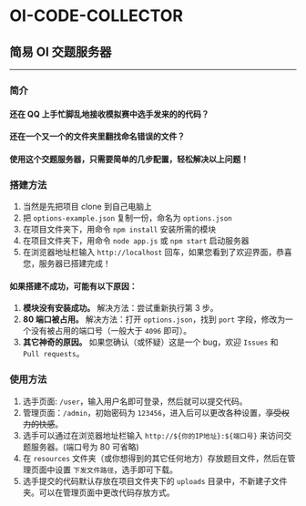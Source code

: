 
# OI-CODE-COLLECTOR

## 简易 OI 交题服务器

---

### 简介

#### 还在 QQ 上手忙脚乱地接收模拟赛中选手发来的的代码？
#### 还在一个又一个的文件夹里翻找命名错误的文件？
#### 使用这个交题服务器，只需要简单的几步配置，轻松解决以上问题！

### 搭建方法

1. 当然是先把项目 clone 到自己电脑上
2. 把 `options-example.json` 复制一份，命名为 `options.json`
3. 在项目文件夹下，用命令 `npm install` 安装所需的模块
4. 在项目文件夹下，用命令 `node app.js` 或 `npm start` 启动服务器
5. 在浏览器地址栏输入 `http://localhost` 回车，如果您看到了欢迎界面，恭喜您，服务器已搭建完成！

#### 如果搭建不成功，可能有以下原因：

1. **模块没有安装成功。** 解决方法：尝试重新执行第 3 步。
2. **80 端口被占用。** 解决方法：打开 `options.json`，找到 `port` 字段，修改为一个没有被占用的端口号（一般大于 `4096` 即可）。
3. **其它神奇的原因。** 如果您确认（或怀疑）这是一个 bug，欢迎 `Issues` 和 `Pull requests`。

### 使用方法

1. 选手页面: `/user`，输入用户名即可登录，然后就可以提交代码。
2. 管理页面：`/admin`，初始密码为 `123456`，进入后可以更改各种设置，~~享受权力的快感~~。
3. 选手可以通过在浏览器地址栏输入 `http://${你的IP地址}:${端口号}` 来访问交题服务器。(端口号为 80 可省略)
4. 在 `resources` 文件夹（或你想得到的其它任何地方）存放题目文件，然后在管理页面中设置 `下发文件路径`，选手即可下载。
5. 选手提交的代码默认存放在项目文件夹下的 `uploads` 目录中，不新建子文件夹。可以在管理页面中更改代码存放方式。

